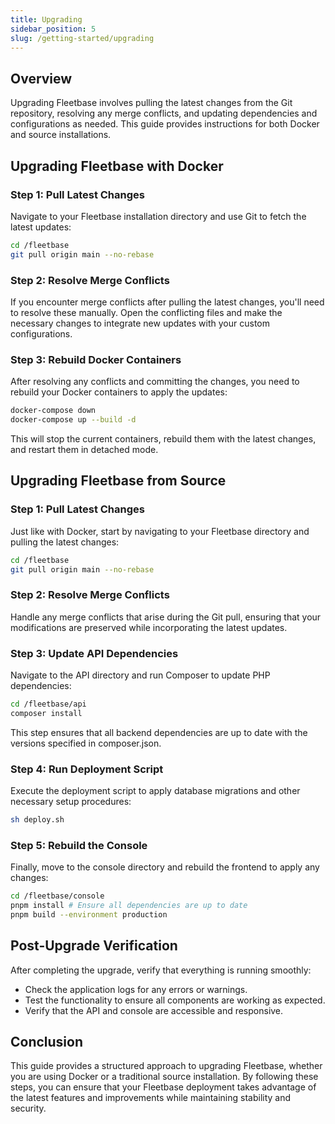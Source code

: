 ```yaml
---
title: Upgrading
sidebar_position: 5
slug: /getting-started/upgrading
---
```


## Overview

Upgrading Fleetbase involves pulling the latest changes from the Git repository, resolving any merge conflicts, and updating dependencies and configurations as needed. This guide provides instructions for both Docker and source installations.

## Upgrading Fleetbase with Docker

### Step 1: Pull Latest Changes
Navigate to your Fleetbase installation directory and use Git to fetch the latest updates:
```bash
cd /fleetbase
git pull origin main --no-rebase
```

### Step 2: Resolve Merge Conflicts

If you encounter merge conflicts after pulling the latest changes, you'll need to resolve these manually. Open the conflicting files and make the necessary changes to integrate new updates with your custom configurations.

### Step 3: Rebuild Docker Containers

After resolving any conflicts and committing the changes, you need to rebuild your Docker containers to apply the updates:
```bash
docker-compose down
docker-compose up --build -d
```

This will stop the current containers, rebuild them with the latest changes, and restart them in detached mode.

## Upgrading Fleetbase from Source

### Step 1: Pull Latest Changes

Just like with Docker, start by navigating to your Fleetbase directory and pulling the latest changes:

```bash
cd /fleetbase
git pull origin main --no-rebase
```

### Step 2: Resolve Merge Conflicts

Handle any merge conflicts that arise during the Git pull, ensuring that your modifications are preserved while incorporating the latest updates.

### Step 3: Update API Dependencies

Navigate to the API directory and run Composer to update PHP dependencies:
```bash
cd /fleetbase/api
composer install
```

This step ensures that all backend dependencies are up to date with the versions specified in composer.json.

### Step 4: Run Deployment Script

Execute the deployment script to apply database migrations and other necessary setup procedures:

```bash
sh deploy.sh
```

### Step 5: Rebuild the Console

Finally, move to the console directory and rebuild the frontend to apply any changes:

```bash
cd /fleetbase/console
pnpm install # Ensure all dependencies are up to date
pnpm build --environment production
```

## Post-Upgrade Verification

After completing the upgrade, verify that everything is running smoothly:

- Check the application logs for any errors or warnings.
- Test the functionality to ensure all components are working as expected.
- Verify that the API and console are accessible and responsive.

## Conclusion

This guide provides a structured approach to upgrading Fleetbase, whether you are using Docker or a traditional source installation. By following these steps, you can ensure that your Fleetbase deployment takes advantage of the latest features and improvements while maintaining stability and security.